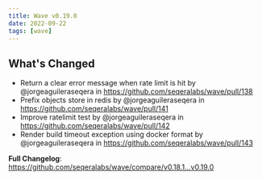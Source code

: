 ```yaml
---
title: Wave v0.19.0
date: 2022-09-22
tags: [wave]
---
```


## What's Changed
* Return a clear error message when rate limit is hit by @jorgeaguileraseqera in https://github.com/seqeralabs/wave/pull/138
* Prefix objects store in redis by @jorgeaguileraseqera in https://github.com/seqeralabs/wave/pull/141
* Improve ratelimit test by @jorgeaguileraseqera in https://github.com/seqeralabs/wave/pull/142
* Render build timeout exception using docker format by @jorgeaguileraseqera in https://github.com/seqeralabs/wave/pull/143


**Full Changelog**: https://github.com/seqeralabs/wave/compare/v0.18.1...v0.19.0
